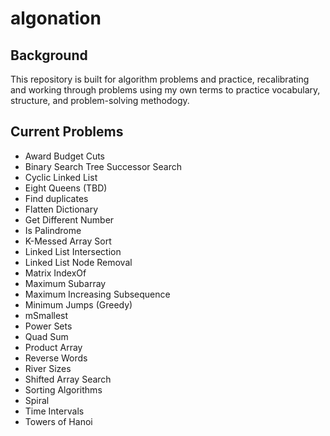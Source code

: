 # algonation

## Background
This repository is built for algorithm problems and practice, recalibrating and working through problems using my own terms to practice vocabulary, structure, and problem-solving methodogy.

## Current Problems
- Award Budget Cuts
- Binary Search Tree Successor Search
- Cyclic Linked List
- Eight Queens (TBD)
- Find duplicates
- Flatten Dictionary
- Get Different Number
- Is Palindrome
- K-Messed Array Sort
- Linked List Intersection
- Linked List Node Removal
- Matrix IndexOf
- Maximum Subarray
- Maximum Increasing Subsequence
- Minimum Jumps (Greedy)
- mSmallest
- Power Sets
- Quad Sum
- Product Array
- Reverse Words
- River Sizes
- Shifted Array Search
- Sorting Algorithms
- Spiral
- Time Intervals
- Towers of Hanoi
